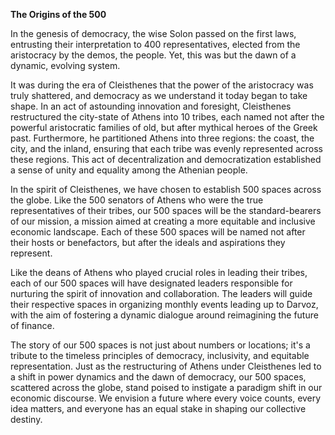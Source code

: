 **The Origins of the 500**

In the genesis of democracy, the wise Solon passed on the first laws, entrusting their interpretation to 400 representatives, elected from the aristocracy by the demos, the people. Yet, this was but the dawn of a dynamic, evolving system.

It was during the era of Cleisthenes that the power of the aristocracy was truly shattered, and democracy as we understand it today began to take shape. In an act of astounding innovation and foresight, Cleisthenes restructured the city-state of Athens into 10 tribes, each named not after the powerful aristocratic families of old, but after mythical heroes of the Greek past. Furthermore, he partitioned Athens into three regions: the coast, the city, and the inland, ensuring that each tribe was evenly represented across these regions. This act of decentralization and democratization established a sense of unity and equality among the Athenian people.

In the spirit of Cleisthenes, we have chosen to establish 500 spaces across the globe. Like the 500 senators of Athens who were the true representatives of their tribes, our 500 spaces will be the standard-bearers of our mission, a mission aimed at creating a more equitable and inclusive economic landscape. Each of these 500 spaces will be named not after their hosts or benefactors, but after the ideals and aspirations they represent.

Like the deans of Athens who played crucial roles in leading their tribes, each of our 500 spaces will have designated leaders responsible for nurturing the spirit of innovation and collaboration. The leaders will guide their respective spaces in organizing monthly events leading up to Darvoz, with the aim of fostering a dynamic dialogue around reimagining the future of finance.

The story of our 500 spaces is not just about numbers or locations; it's a tribute to the timeless principles of democracy, inclusivity, and equitable representation. Just as the restructuring of Athens under Cleisthenes led to a shift in power dynamics and the dawn of democracy, our 500 spaces, scattered across the globe, stand poised to instigate a paradigm shift in our economic discourse. We envision a future where every voice counts, every idea matters, and everyone has an equal stake in shaping our collective destiny.
